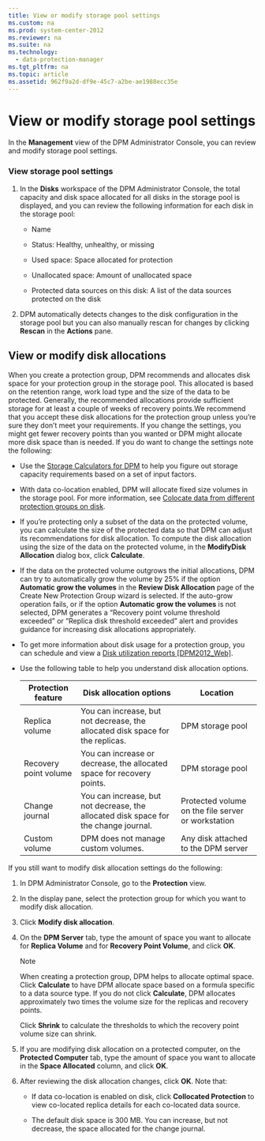 ```yaml
---
title: View or modify storage pool settings
ms.custom: na
ms.prod: system-center-2012
ms.reviewer: na
ms.suite: na
ms.technology: 
  - data-protection-manager
ms.tgt_pltfrm: na
ms.topic: article
ms.assetid: 962f9a2d-df9e-45c7-a2be-ae1988ecc35e
---
```

# View or modify storage pool settings
In the **Management** view of the DPM Administrator Console, you can review and modify storage pool settings.

### View storage pool settings

1.  In the **Disks** workspace of the DPM Administrator Console, the total capacity and disk space allocated for all disks in the storage pool is displayed, and you can review the following information for each disk in the storage pool:

    -   Name

    -   Status: Healthy, unhealthy, or missing

    -   Used space: Space allocated for protection

    -   Unallocated space: Amount of unallocated space

    -   Protected data sources on this disk: A list of the data sources protected on the disk

2.  DPM automatically detects changes to the disk configuration in the storage pool but you can also manually rescan for changes by clicking **Rescan** in the **Actions** pane.

## View or modify disk allocations
When you create a protection group, DPM recommends and allocates disk space for your protection group in the storage pool. This allocated is based on the retention range, work load type and the size of the data to be protected. Generally, the recommended allocations provide sufficient storage for at least a couple of weeks of recovery points.We recommend that you accept these disk allocations for the protection group unless you’re sure they don’t meet your requirements. If you change the settings, you might get fewer recovery points than you wanted or DPM might allocate more disk space than is needed. If you do want to change the settings note the following:

-   Use the [Storage Calculators for DPM](http://go.microsoft.com/fwlink/?LinkID=180658) to help you figure out storage capacity requirements based on a set of input factors.

-   With data co\-location enabled, DPM will allocate fixed size volumes in the storage pool. For more information, see [Colocate data from different protection groups on disk](./Colocate-data-from-different-protection-groups-on-disk.md).

-   If you’re protecting only a subset of the data on the protected volume, you can calculate the size of the protected data so that DPM can adjust its recommendations for disk allocation. To compute the disk allocation using the size of the data on the protected volume, in the **ModifyDisk Allocation** dialog box, click **Calculate**.

-   If the data on the protected volume outgrows the initial allocations, DPM can try to automatically grow the volume by 25% if the option **Automatic grow the volumes** in the **Review Disk Allocation** page of the Create New Protection Group wizard is selected. If the auto\-grow operation fails, or if the option **Automatic grow the volumes** is not selected, DPM generates a “Recovery point volume threshold exceeded” or “Replica disk threshold exceeded” alert and provides guidance for increasing disk allocations appropriately.

-   To get more information about disk usage for a protection group, you can schedule and view a [Disk utilization reports \[DPM2012\_Web\]](assetId:///98bb5e67-2a5d-4cbe-9014-b2ee61a7685f).

-   Use the following table to help you understand disk allocation options.

    |Protection feature|Disk allocation options|Location|
    |----------------------|---------------------------|------------|
    |Replica volume|You can increase, but not decrease, the allocated disk space for the replicas.|DPM storage pool|
    |Recovery point volume|You can increase or decrease, the allocated space for recovery points.|DPM storage pool|
    |Change journal|You can increase, but not decrease, the allocated disk space for the change journal.|Protected volume on the file server or workstation|
    |Custom volume|DPM does not manage custom volumes.|Any disk attached to the DPM server|

If you still want to modify disk allocation settings do the following:

1.  In DPM Administrator Console, go to the **Protection** view.

2.  In the display pane, select the protection group for which you want to modify disk allocation.

3.  Click **Modify disk allocation**.

4.  On the **DPM Server** tab, type the amount of space you want to allocate for **Replica Volume** and for **Recovery Point Volume**, and click **OK**.

    > [!NOTE]
    > When creating a protection group, DPM helps to allocate optimal space. Click **Calculate** to have DPM allocate space based on a formula specific to a data source type. If you do not click **Calculate**, DPM allocates approximately two times the volume size for the replicas and recovery points.
    > 
    > Click **Shrink** to calculate the thresholds to which the recovery point volume size can shrink.

5.  If you are modifying disk allocation on a protected computer, on the **Protected Computer** tab, type the amount of space you want to allocate in the **Space Allocated** column, and click **OK**.

6.  After reviewing the disk allocation changes, click **OK**. Note that:

    -   If data co\-location is enabled on disk, click **Collocated Protection** to view co\-located replica details for each co\-located data source.

    -   The default disk space is 300 MB. You can increase, but not decrease, the space allocated for the change journal.



